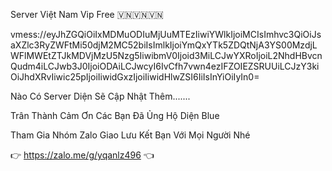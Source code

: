 Server Việt Nam Vip Free 🇻🇳🇻🇳🇻🇳

vmess://eyJhZGQiOiIxMDMuODIuMjUuMTEzIiwiYWlkIjoiMCIsImhvc3QiOiJsaXZlc3RyZWFtMi50djM2MC52biIsImlkIjoiYmQxYTk5ZDQtNjA3YS00MzdjLWFlMWEtZTJkMDVjMzU5Nzg5IiwibmV0Ijoid3MiLCJwYXRoIjoiL2NhdHBvcnQudm4iLCJwb3J0IjoiODAiLCJwcyI6IvCfh7vwn4ezIFZOIEZSRUUiLCJzY3kiOiJhdXRvIiwic25pIjoiIiwidGxzIjoiIiwidHlwZSI6IiIsInYiOiIyIn0=

Nào Có Server Diện Sẽ Cập Nhật Thêm.......


Trân Thành Cảm Ơn Các Bạn Đã Ủng Hộ Diện Blue

Tham Gia Nhóm Zalo Giao Lưu Kết Bạn Với Mọi Người Nhé

👉  https://zalo.me/g/yqanlz496 👈
